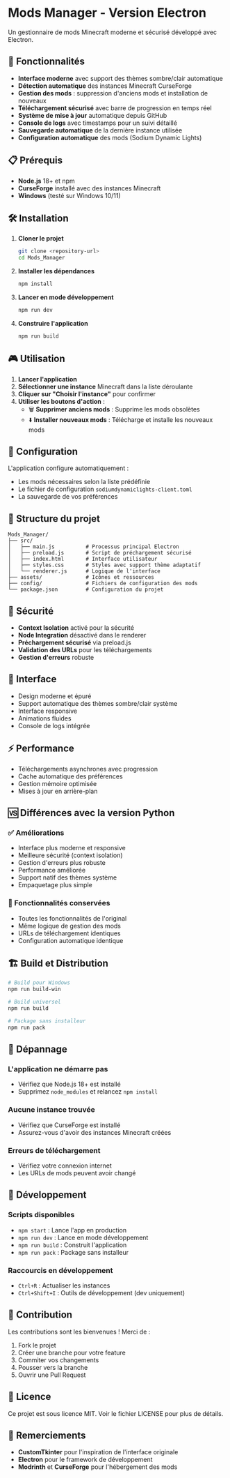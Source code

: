 # Mods Manager - Version Electron

Un gestionnaire de mods Minecraft moderne et sécurisé développé avec Electron.

## 🚀 Fonctionnalités

- **Interface moderne** avec support des thèmes sombre/clair automatique
- **Détection automatique** des instances Minecraft CurseForge  
- **Gestion des mods** : suppression d'anciens mods et installation de nouveaux
- **Téléchargement sécurisé** avec barre de progression en temps réel
- **Système de mise à jour** automatique depuis GitHub
- **Console de logs** avec timestamps pour un suivi détaillé
- **Sauvegarde automatique** de la dernière instance utilisée
- **Configuration automatique** des mods (Sodium Dynamic Lights)

## 📋 Prérequis

- **Node.js** 18+ et npm
- **CurseForge** installé avec des instances Minecraft
- **Windows** (testé sur Windows 10/11)

## 🛠️ Installation

1. **Cloner le projet**
   ```bash
   git clone <repository-url>
   cd Mods_Manager
   ```

2. **Installer les dépendances**
   ```bash
   npm install
   ```

3. **Lancer en mode développement**
   ```bash
   npm run dev
   ```

4. **Construire l'application**
   ```bash
   npm run build
   ```

## 🎮 Utilisation

1. **Lancer l'application**
2. **Sélectionner une instance** Minecraft dans la liste déroulante
3. **Cliquer sur "Choisir l'instance"** pour confirmer
4. **Utiliser les boutons d'action** :
   - 🗑️ **Supprimer anciens mods** : Supprime les mods obsolètes
   - ⬇️ **Installer nouveaux mods** : Télécharge et installe les nouveaux mods

## 🔧 Configuration

L'application configure automatiquement :
- Les mods nécessaires selon la liste prédéfinie
- Le fichier de configuration `sodiumdynamiclights-client.toml`
- La sauvegarde de vos préférences

## 📂 Structure du projet

```
Mods_Manager/
├── src/
│   ├── main.js          # Processus principal Electron
│   ├── preload.js       # Script de préchargement sécurisé
│   ├── index.html       # Interface utilisateur
│   ├── styles.css       # Styles avec support thème adaptatif
│   └── renderer.js      # Logique de l'interface
├── assets/              # Icônes et ressources
├── config/              # Fichiers de configuration des mods
└── package.json         # Configuration du projet
```

## 🔐 Sécurité

- **Context Isolation** activé pour la sécurité
- **Node Integration** désactivé dans le renderer
- **Préchargement sécurisé** via preload.js
- **Validation des URLs** pour les téléchargements
- **Gestion d'erreurs** robuste

## 🎨 Interface

- Design moderne et épuré
- Support automatique des thèmes sombre/clair système
- Interface responsive
- Animations fluides
- Console de logs intégrée

## ⚡ Performance

- Téléchargements asynchrones avec progression
- Cache automatique des préférences
- Gestion mémoire optimisée
- Mises à jour en arrière-plan

## 🆚 Différences avec la version Python

### ✅ Améliorations
- Interface plus moderne et responsive
- Meilleure sécurité (context isolation)
- Gestion d'erreurs plus robuste
- Performance améliorée
- Support natif des thèmes système
- Empaquetage plus simple

### 🔄 Fonctionnalités conservées
- Toutes les fonctionnalités de l'original
- Même logique de gestion des mods
- URLs de téléchargement identiques
- Configuration automatique identique

## 🏗️ Build et Distribution

```bash
# Build pour Windows
npm run build-win

# Build universel
npm run build

# Package sans installeur
npm run pack
```

## 🐛 Dépannage

### L'application ne démarre pas
- Vérifiez que Node.js 18+ est installé
- Supprimez `node_modules` et relancez `npm install`

### Aucune instance trouvée
- Vérifiez que CurseForge est installé
- Assurez-vous d'avoir des instances Minecraft créées

### Erreurs de téléchargement
- Vérifiez votre connexion internet
- Les URLs de mods peuvent avoir changé

## 📝 Développement

### Scripts disponibles
- `npm start` : Lance l'app en production
- `npm run dev` : Lance en mode développement  
- `npm run build` : Construit l'application
- `npm run pack` : Package sans installeur

### Raccourcis en développement
- `Ctrl+R` : Actualiser les instances
- `Ctrl+Shift+I` : Outils de développement (dev uniquement)

## 🤝 Contribution

Les contributions sont les bienvenues ! Merci de :
1. Fork le projet
2. Créer une branche pour votre feature
3. Commiter vos changements
4. Pousser vers la branche
5. Ouvrir une Pull Request

## 📄 Licence

Ce projet est sous licence MIT. Voir le fichier LICENSE pour plus de détails.

## 🙏 Remerciements

- **CustomTkinter** pour l'inspiration de l'interface originale
- **Electron** pour le framework de développement
- **Modrinth** et **CurseForge** pour l'hébergement des mods